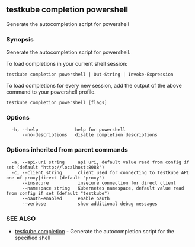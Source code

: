 ## testkube completion powershell

Generate the autocompletion script for powershell

### Synopsis

Generate the autocompletion script for powershell.

To load completions in your current shell session:

	testkube completion powershell | Out-String | Invoke-Expression

To load completions for every new session, add the output of the above command
to your powershell profile.


```
testkube completion powershell [flags]
```

### Options

```
  -h, --help              help for powershell
      --no-descriptions   disable completion descriptions
```

### Options inherited from parent commands

```
  -a, --api-uri string     api uri, default value read from config if set (default "http://localhost:8088")
  -c, --client string      client used for connecting to Testkube API one of proxy|direct (default "proxy")
      --insecure           insecure connection for direct client
      --namespace string   Kubernetes namespace, default value read from config if set (default "testkube")
      --oauth-enabled      enable oauth
      --verbose            show additional debug messages
```

### SEE ALSO

* [testkube completion](testkube_completion.md)	 - Generate the autocompletion script for the specified shell


